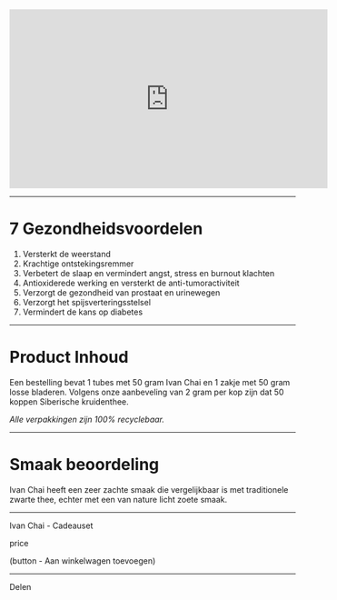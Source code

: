 <iframe width="560" height="315" src="https://www.youtube.com/embed/op2BjUHk06s" frameborder="0" allow="accelerometer; autoplay; encrypted-media; gyroscope; picture-in-picture" allowfullscreen></iframe>



---------------------------------------------------------------


# 7 Gezondheidsvoordelen

1. Versterkt de weerstand
2. Krachtige ontstekingsremmer
3. Verbetert de slaap en vermindert angst, stress en burnout klachten
4. Antioxiderede werking en versterkt de anti-tumoractiviteit
5. Verzorgt de gezondheid van prostaat en urinewegen
6. Verzorgt het spijsverteringsstelsel
7. Vermindert de kans op diabetes


---------------------------------------------------------------

# Product Inhoud
Een bestelling bevat 1 tubes met 50 gram Ivan Chai en 1 zakje met 50 gram losse bladeren. Volgens onze aanbeveling van 2 gram per kop zijn dat 50 koppen Siberische kruidenthee.

_Alle verpakkingen zijn 100% recyclebaar._

---------------------------------------------------------------



# Smaak beoordeling
Ivan Chai heeft een zeer zachte smaak die vergelijkbaar is met traditionele zwarte thee, echter met een van nature licht zoete smaak.



---------------------------------------------------------------


Ivan Chai - Cadeauset 

price

(button - Aan winkelwagen toevoegen) 


---------------------------------------------------------------

Delen 

